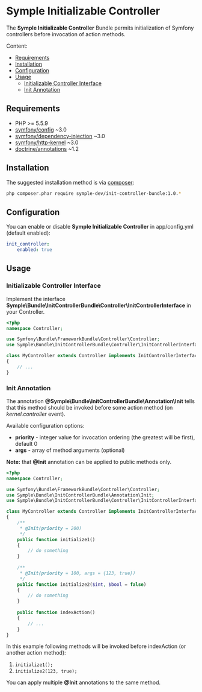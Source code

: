 # Symple Initializable Controller

The **Symple Initializable Controller** Bundle permits initialization of Symfony controllers before invocation of action methods.

Content:

- [Requirements](#requirements)
- [Installation](#installation)
- [Configuration](#config)
- [Usage](#usage)
  - [Initializable Controller Interface](#usage-interface)
  - [Init Annotation](#usage-annotation)

<a name="requirements"></a>
## Requirements

- PHP >= 5.5.9
- [symfony/config](https://github.com/symfony/config) ~3.0
- [symfony/dependency-injection](https://github.com/symfony/dependency-injection) ~3.0
- [symfony/http-kernel](https://github.com/symfony/http-kernel) ~3.0
- [doctrine/annotations](https://github.com/doctrine/annotations) ~1.2

<a name="installation"></a>
## Installation

The suggested installation method is via [composer](https://getcomposer.org):

``` sh
php composer.phar require symple-dev/init-controller-bundle:1.0.*
```

<a name="config"></a>
## Configuration

You can enable or disable **Symple Initializable Controller** in app/config.yml (default enabled):

``` yaml
init_controller:
    enabled: true
```

<a name="usage"></a>
## Usage

<a name="usage-interface"></a>
### Initializable Controller Interface

Implement the interface **Symple\Bundle\InitControllerBundle\Controller\InitControllerInterface** in your Controller.

``` php
<?php
namespace Controller;

use Symfony\Bundle\FrameworkBundle\Controller\Controller;
use Symple\Bundle\InitControllerBundle\Controller\InitControllerInterface;

class MyController extends Controller implements InitControllerInterface
{
    // ...
}
```
<a name="usage-annotation"></a>
### Init Annotation

The annotation **@Symple\Bundle\InitControllerBundle\Annotation\Init** tells that this method should be invoked before some action method (on _kernel.controller_ event).

Available configuration options:

- **priority** - integer value for invocation ordering (the greatest will be first), default 0
- **args** - array of method arguments (optional)

**Note:** that **@Init** annotation can be applied to public methods only.

``` php
<?php
namespace Controller;

use Symfony\Bundle\FrameworkBundle\Controller\Controller;
use Symple\Bundle\InitControllerBundle\Annotation\Init;
use Symple\Bundle\InitControllerBundle\Controller\InitControllerInterface;

class MyController extends Controller implements InitControllerInterface
{
    /**
     * @Init(priority = 200)
     */
    public function initialize1()
    {
        // do something
    }
    
    /**
     * @Init(priority = 100, args = {123, true})
     */
    public function initialize2($int, $bool = false)
    {
        // do something
    }
    
    public function indexAction()
    {
        // ...
    }
}
```

In this example following methods will be invoked before indexAction (or another action method):

1. `initialize1();`
2. `initialize2(123, true);`

You can apply multiple **@Init** annotations to the same method.
